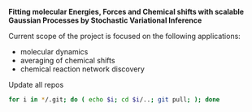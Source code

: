 
__Fitting molecular Energies, Forces and Chemical shifts with scalable Gaussian Processes by Stochastic Variational Inference__



Current scope of the project is focused on the following applications:
  * molecular dynamics
  * averaging of chemical shifts
  * chemical reaction network discovery

Update all repos
```bash
for i in */.git; do ( echo $i; cd $i/..; git pull; ); done
```

